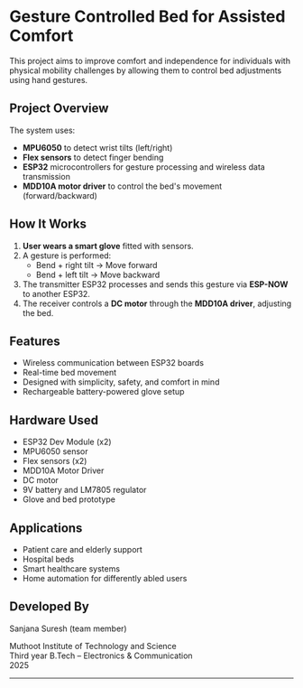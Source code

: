 #  Gesture Controlled Bed for Assisted Comfort


This project aims to improve comfort and independence for individuals with physical mobility challenges by allowing them to control bed adjustments using hand gestures.

##  Project Overview

The system uses:
- **MPU6050** to detect wrist tilts (left/right)
- **Flex sensors** to detect finger bending
- **ESP32** microcontrollers for gesture processing and wireless data transmission
- **MDD10A motor driver** to control the bed's movement (forward/backward)

##  How It Works

1. **User wears a smart glove** fitted with sensors.
2. A gesture is performed:
   - Bend + right tilt → Move forward
   - Bend + left tilt → Move backward
3. The transmitter ESP32 processes and sends this gesture via **ESP-NOW** to another ESP32.
4. The receiver controls a **DC motor** through the **MDD10A driver**, adjusting the bed.

##  Features

- Wireless communication between ESP32 boards
- Real-time bed movement
- Designed with simplicity, safety, and comfort in mind
- Rechargeable battery-powered glove setup

##  Hardware Used

- ESP32 Dev Module (x2)
- MPU6050 sensor
- Flex sensors (x2)
- MDD10A Motor Driver
- DC motor
- 9V battery and LM7805 regulator
- Glove and bed prototype

##  Applications

- Patient care and elderly support
- Hospital beds
- Smart healthcare systems
- Home automation for differently abled users

##  Developed By

Sanjana Suresh (team member)

Muthoot Institute of Technology and Science  
Third year B.Tech – Electronics & Communication  
2025

---

